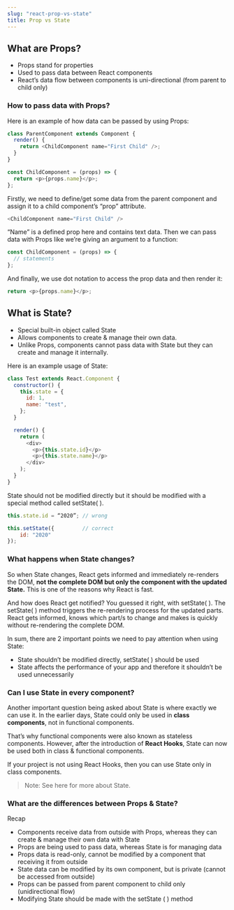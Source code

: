 ```yaml
---
slug: "react-prop-vs-state"
title: Prop vs State
---
```


## What are Props?

- Props stand for properties
- Used to pass data between React components
- React’s data flow between components is uni-directional (from parent to child only)

### How to pass data with Props?

Here is an example of how data can be passed by using Props:

```javascript
class ParentComponent extends Component {
  render() {
    return <ChildComponent name="First Child" />;
  }
}

const ChildComponent = (props) => {
  return <p>{props.name}</p>;
};
```

Firstly, we need to define/get some data from the parent component and assign it to a child component’s “prop” attribute.

```js
<ChildComponent name="First Child" />
```

“Name” is a defined prop here and contains text data. Then we can pass data with Props like we’re giving an argument to a function:

```js
const ChildComponent = (props) => {
  // statements
};
```

And finally, we use dot notation to access the prop data and then render it:

```js
return <p>{props.name}</p>;
```

## What is State?

- Special built-in object called State
- Allows components to create & manage their own data.
- Unlike Props, components cannot pass data with State but they can create and manage it internally.

Here is an example usage of State:

```js
class Test extends React.Component {
  constructor() {
    this.state = {
      id: 1,
      name: "test",
    };
  }

  render() {
    return (
      <div>
        <p>{this.state.id}</p>
        <p>{this.state.name}</p>
      </div>
    );
  }
}
```

State should not be modified directly but it should be modified with a special method called setState( ).

```js
this.state.id = “2020”; // wrong

this.setState({         // correct
    id: "2020"
});
```

### What happens when State changes?

So when State changes, React gets informed and immediately re-renders the DOM, **not the complete DOM but only the component with the updated State.** This is one of the reasons why React is fast.

And how does React get notified? You guessed it right, with setState( ). The setState( ) method triggers the re-rendering process for the updated parts. React gets informed, knows which part/s to change and makes is quickly without re-rendering the complete DOM.

In sum, there are 2 important points we need to pay attention when using State:

- State shouldn’t be modified directly, setState( ) should be used
- State affects the performance of your app and therefore it shouldn’t be used unnecessarily

### Can I use State in every component?

Another important question being asked about State is where exactly we can use it. In the earlier days, State could only be used in **class components**, not in functional components.

That’s why functional components were also known as stateless components. However, after the introduction of **React Hooks**, State can now be used both in class & functional components.

If your project is not using React Hooks, then you can use State only in class components.

> Note: See here for more about State.

### What are the differences between Props & State?

Recap

- Components receive data from outside with Props, whereas they can create & manage their own data with State
- Props are being used to pass data, whereas State is for managing data
- Props data is read-only, cannot be modified by a component that receiving it from outside
- State data can be modified by its own component, but is private (cannot be accessed from outside)
- Props can be passed from parent component to child only (unidirectional flow)
- Modifying State should be made with the setState ( ) method
